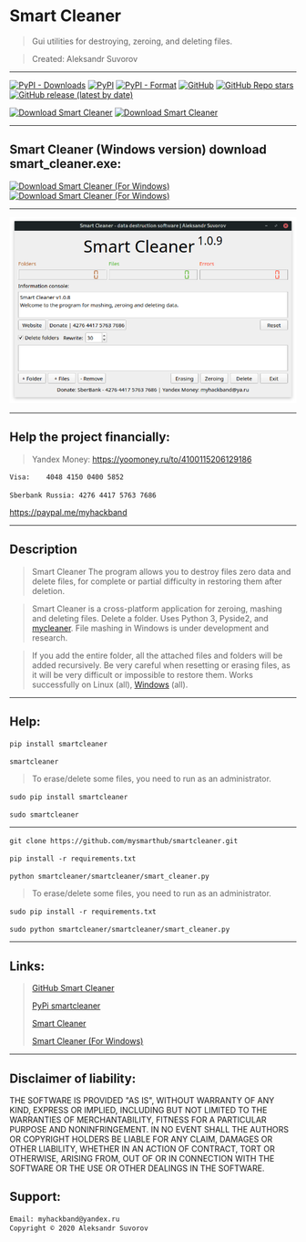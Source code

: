 Smart Cleaner
==============

>Gui utilities for destroying, zeroing, and deleting files.

>Created: Aleksandr Suvorov

---

[![PyPI - Downloads](https://img.shields.io/pypi/dm/smartcleaner?label=pypi%20downloads)](https://pypi.org/project/smartcleaner)
[![PyPI](https://img.shields.io/pypi/v/smartcleaner)](https://pypi.org/project/smartcleaner)
[![PyPI - Format](https://img.shields.io/pypi/format/smartcleaner)](https://pypi.org/project/smartcleaner)
[![GitHub](https://img.shields.io/github/license/mysmarthub/smartcleaner)](https://github.com/mysmarthub/smartcleaner)
[![GitHub Repo stars](https://img.shields.io/github/stars/mysmarthub/smartcleaner?style=social)](https://github.com/mysmarthub/smartcleaner)
[![GitHub release (latest by date)](https://img.shields.io/github/v/release/mysmarthub/smartcleaner)](https://github.com/mysmarthub/smartcleaner)

[![Download Smart Cleaner](https://a.fsdn.com/con/app/sf-download-button)](https://sourceforge.net/projects/smartcleaner/files/latest/download)
[![Download Smart Cleaner](https://img.shields.io/sourceforge/dt/smartcleaner.svg)](https://sourceforge.net/projects/smartcleaner/files/latest/download)

---

Smart Cleaner (Windows version) download smart_cleaner.exe:
---

[![Download Smart Cleaner (For Windows)](https://a.fsdn.com/con/app/sf-download-button)](https://sourceforge.net/projects/smart-cleaner-for-windows/files/latest/download)
[![Download Smart Cleaner (For Windows)](https://img.shields.io/sourceforge/dt/smart-cleaner-for-windows.svg)](https://sourceforge.net/projects/smart-cleaner-for-windows/files/latest/download)

---

![Smart Cleaner](https://github.com/mysmarthub/smartcleaner/raw/master/images/smart_cleaner_logo.png)

---

Help the project financially:
---
>Yandex Money:
https://yoomoney.ru/to/4100115206129186

    Visa:    4048 4150 0400 5852

    Sberbank Russia: 4276 4417 5763 7686

https://paypal.me/myhackband

---

Description
---

>Smart Cleaner 
> The program allows you to destroy files 
> zero data and delete files, 
> for complete or partial difficulty in 
> restoring them after deletion.

>Smart Cleaner is a cross-platform application for zeroing, 
> mashing and deleting files. Delete a folder. Uses Python 3, 
> Pyside2, and [mycleaner](https://github.com/mysmarthub/mycleaner). File mashing in 
> Windows is under development and research.

>If you add the entire folder, all the attached files and 
> folders will be added recursively. 
> Be very careful when resetting or erasing files, 
> as it will be very difficult or impossible to 
> restore them. Works successfully on Linux (all), [Windows](https://sourceforge.net/projects/smart-cleaner-for-windows/files/latest/download) (all).
---

Help:
---

`pip install smartcleaner`

`smartcleaner`

>To erase/delete some files, you need to run as an administrator.

`sudo pip install smartcleaner`

`sudo smartcleaner`

---

`git clone https://github.com/mysmarthub/smartcleaner.git`

`pip install -r requirements.txt`

    
`python smartcleaner/smartcleaner/smart_cleaner.py`

>To erase/delete some files, you need to run as an administrator.

`sudo pip install -r requirements.txt`

`sudo python smartcleaner/smartcleaner/smart_cleaner.py`

---

Links:
---
>[GitHub Smart Cleaner](https://github.com/mysmarthub/smartcleaner)
> 
>[PyPi smartcleaner](https://pypi.org/project/smartcleaner/)
> 
>[Smart Cleaner](https://sourceforge.net/projects/smartcleaner/files/latest/download)
>
>[Smart Cleaner (For Windows)](https://sourceforge.net/projects/smart-cleaner-for-windows/files/latest/download)
---

Disclaimer of liability:
------------------------
THE SOFTWARE IS PROVIDED "AS IS", WITHOUT WARRANTY OF ANY KIND, EXPRESS OR
IMPLIED, INCLUDING BUT NOT LIMITED TO THE WARRANTIES OF MERCHANTABILITY,
FITNESS FOR A PARTICULAR PURPOSE AND NONINFRINGEMENT. IN NO EVENT SHALL THE
AUTHORS OR COPYRIGHT HOLDERS BE LIABLE FOR ANY CLAIM, DAMAGES OR OTHER
LIABILITY, WHETHER IN AN ACTION OF CONTRACT, TORT OR OTHERWISE, ARISING FROM,
OUT OF OR IN CONNECTION WITH THE SOFTWARE OR THE USE OR OTHER DEALINGS IN THE
SOFTWARE.

Support:
---
    Email: myhackband@yandex.ru
    Copyright © 2020 Aleksandr Suvorov
